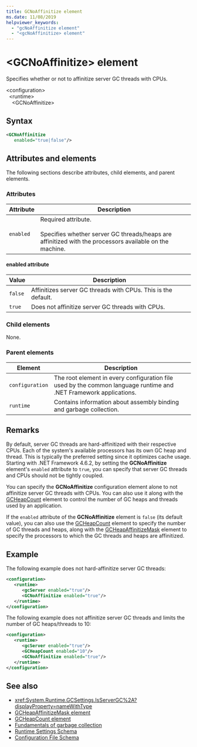 ```yaml
---
title: GCNoAffinitize element
ms.date: 11/08/2019
helpviewer_keywords:
  - "gcNoAffinitize element"
  - "<gcNoAffinitize> element"
---
```

# \<GCNoAffinitize> element

Specifies whether or not to affinitize server GC threads with CPUs.

\<configuration>\
&nbsp;&nbsp;\<runtime>\
&nbsp;&nbsp;&nbsp;&nbsp;\<GCNoAffinitize>

## Syntax

```xml
<GCNoAffinitize
   enabled="true|false"/>
```

## Attributes and elements

The following sections describe attributes, child elements, and parent elements.

### Attributes

|Attribute|Description|
|---------------|-----------------|
|`enabled`|Required attribute.<br /><br />Specifies whether server GC threads/heaps are affinitized with the processors available on the machine.|

#### enabled attribute

|Value|Description|
|-----------|-----------------|
|`false`|Affinitizes server GC threads with CPUs. This is the default.|
|`true`|Does not affinitize server GC threads with CPUs.|

### Child elements

None.

### Parent elements

|Element|Description|
|-------------|-----------------|
|`configuration`|The root element in every configuration file used by the common language runtime and .NET Framework applications.|
|`runtime`|Contains information about assembly binding and garbage collection.|

## Remarks

By default, server GC threads are hard-affinitized with their respective CPUs. Each of the system's available processors has its own GC heap and thread. This is typically the preferred setting since it optimizes cache usage. Starting with .NET Framework 4.6.2, by setting the **GCNoAffinitize** element's `enabled` attribute to `true`, you can specify that server GC threads and CPUs should not be tightly coupled.

You can specify the **GCNoAffinitize** configuration element alone to not affinitize server GC threads with CPUs. You can also use it along with the [GCHeapCount](gcheapcount-element.md) element to control the number of GC heaps and threads used by an application.

If the `enabled` attribute of the **GCNoAffinitize** element is `false` (its default value), you can also use the [GCHeapCount](gcheapcount-element.md) element to specify the number of GC threads and heaps, along with the [GCHeapAffinitizeMask](gcheapaffinitizemask-element.md) element to specify the processors to which the GC threads and heaps are affinitized.

## Example

The following example does not hard-affinitize server GC threads:

```xml
<configuration>
   <runtime>
      <gcServer enabled="true"/>
      <GCNoAffinitize enabled="true"/>
   </runtime>
</configuration>
```

The following example does not affinitize server GC threads and limits the number of GC heaps/threads to 10:

```xml
<configuration>
   <runtime>
      <gcServer enabled="true"/>
      <GCHeapCount enabled="10"/>
      <GCNoAffinitize enabled="true"/>
   </runtime>
</configuration>
```

## See also

- <xref:System.Runtime.GCSettings.IsServerGC%2A?displayProperty=nameWithType>
- [GCHeapAffinitizeMask element](gcheapaffinitizemask-element.md)
- [GCHeapCount element](gcheapcount-element.md)
- [Fundamentals of garbage collection](../../../../standard/garbage-collection/fundamentals.md)
- [Runtime Settings Schema](index.md)
- [Configuration File Schema](../index.md)

